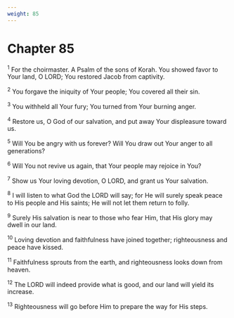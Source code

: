 ```yaml
---
weight: 85
---
```


# Chapter 85

<sup>1</sup> For the choirmaster. A Psalm of the sons of Korah. You showed favor to Your land, O LORD; You restored Jacob from captivity. 

<sup>2</sup> You forgave the iniquity of Your people; You covered all their sin. 

<sup>3</sup> You withheld all Your fury; You turned from Your burning anger. 

<sup>4</sup> Restore us, O God of our salvation, and put away Your displeasure toward us. 

<sup>5</sup> Will You be angry with us forever? Will You draw out Your anger to all generations? 

<sup>6</sup> Will You not revive us again, that Your people may rejoice in You? 

<sup>7</sup> Show us Your loving devotion, O LORD, and grant us Your salvation. 

<sup>8</sup> I will listen to what God the LORD will say; for He will surely speak peace to His people and His saints; He will not let them return to folly. 

<sup>9</sup> Surely His salvation is near to those who fear Him, that His glory may dwell in our land. 

<sup>10</sup> Loving devotion and faithfulness have joined together; righteousness and peace have kissed. 

<sup>11</sup> Faithfulness sprouts from the earth, and righteousness looks down from heaven. 

<sup>12</sup> The LORD will indeed provide what is good, and our land will yield its increase. 

<sup>13</sup> Righteousness will go before Him to prepare the way for His steps. 


